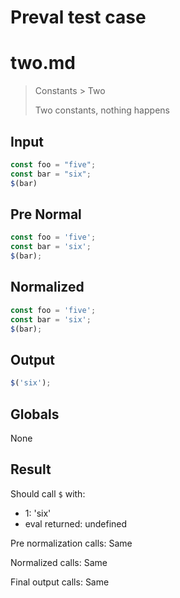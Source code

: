 # Preval test case

# two.md

> Constants > Two
>
> Two constants, nothing happens

## Input

`````js filename=intro
const foo = "five";
const bar = "six";
$(bar)
`````

## Pre Normal

`````js filename=intro
const foo = 'five';
const bar = 'six';
$(bar);
`````

## Normalized

`````js filename=intro
const foo = 'five';
const bar = 'six';
$(bar);
`````

## Output

`````js filename=intro
$('six');
`````

## Globals

None

## Result

Should call `$` with:
 - 1: 'six'
 - eval returned: undefined

Pre normalization calls: Same

Normalized calls: Same

Final output calls: Same
